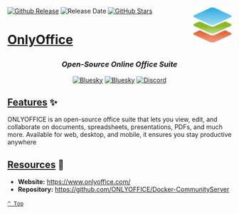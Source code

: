 <a name="top" href="docker-compose.yml" target="_blank"><img height="80" align="right" src="assets/icon.png" alt="OnlyOffice" /></a>

[![Github Release][github-release]](https://github.com/ONLYOFFICE/Docker-CommunityServer/releases/tag/v8.12.21)
![Release Date][release-date]
[![GitHub Stars][github-stars]](https://github.com/ONLYOFFICE/Docker-CommunityServer)

<h1>

[OnlyOffice](docker-compose.yml)

</h1>

<div align="center">

### _Open-Source Online Office Suite_

<a href="https://bsky.app/profile/aever.au" target="_blank"><img alt="Bluesky" src="https://img.shields.io/badge/Bluesky-0085ff?style=flat-square&logo=bluesky&logoColor=white" /></a>
<a href="mailto:github.discharge208@passfwd.com" target="_blank"><img alt="Bluesky" src="https://img.shields.io/badge/Email-00B4F0?style=flat-square&logo=maildotru&logoColor=white" /></a>
<a href="https://discord.com/users/146165361333633024" target="_blank"><img alt="Discord" src="https://img.shields.io/badge/Discord-5865f2?style=flat-square&logo=discord&logoColor=white" /></a>

</div>

## [Features](#top) ✨

ONLYOFFICE is an open-source office suite that lets you view, edit, and collaborate on documents, spreadsheets, presentations, PDFs, and much more. Available for web, desktop, and mobile, it ensures you stay productive anywhere

## [Resources](#top) 📖

* **Website:** https://www.onlyoffice.com/
* **Repository:** https://github.com/ONLYOFFICE/Docker-CommunityServer

[`^ Top`](#top)




[github-release]: https://img.shields.io/github/v/release/ONLYOFFICE/Docker-CommunityServer?style=flat-square&labelColor=31383f
[release-date]: https://img.shields.io/github/release-date/ONLYOFFICE/Docker-CommunityServer?style=flat-square&labelColor=31383f
[github-stars]: https://img.shields.io/github/stars/ONLYOFFICE/Docker-CommunityServer
